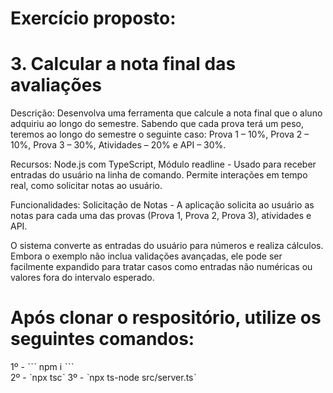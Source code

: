 <h1>Exercício proposto:</h1>

<h1>3. Calcular a nota final das avaliações</h1>

<p>
Descrição: Desenvolva uma ferramenta que calcule a nota final que o aluno adquiriu ao longo do semestre. Sabendo que cada prova terá um peso, teremos ao longo do semestre o seguinte caso: Prova 1 – 10%, Prova 2 – 10%, Prova 3 – 30%, Atividades – 20% e API – 30%.

Recursos: Node.js com TypeScript, Módulo readline - Usado para receber entradas do usuário na linha de comando. Permite interações em tempo real, como solicitar notas ao usuário.

Funcionalidades: Solicitação de Notas - A aplicação solicita ao usuário as notas para cada uma das provas (Prova 1, Prova 2, Prova 3), atividades e API.

O sistema converte as entradas do usuário para números e realiza cálculos. Embora o exemplo não inclua validações avançadas, ele pode ser facilmente expandido para tratar casos como entradas não numéricas ou valores fora do intervalo esperado.
</p>

<h1>Após clonar o respositório, utilize os seguintes comandos:</h1>

<p>
  1º - 
  ˋˋˋ
  npm i
  ˋˋˋ </br> 
  2º - ˋnpx tscˋ
  3º - ˋnpx ts-node src/server.tsˋ
</p>
